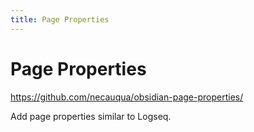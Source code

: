 ```yaml
---
title: Page Properties
---
```


# Page Properties

<https://github.com/necauqua/obsidian-page-properties/>

Add page properties similar to Logseq.

